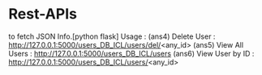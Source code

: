 # Rest-APIs
to fetch JSON Info.[python flask]
Usage :
(ans4) Delete User : http://127.0.0.1:5000/users_DB_ICL/users/del/<any_id>
(ans5) View All Users : http://127.0.0.1:5000/users_DB_ICL/users
(ans6) View User by ID : http://127.0.0.1:5000/users_DB_ICL/users/<any_id>
